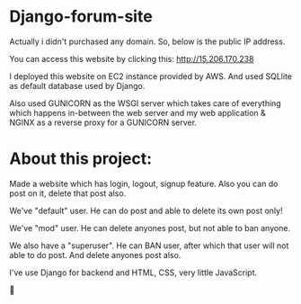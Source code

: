 # Django-forum-site
Actually i didn't purchased any domain. So, below is the public IP address.

You can access this website by clicking this: http://15.206.170.238

I deployed this website on EC2 instance provided by AWS. And used SQLlite as default database used by Django. 

Also used GUNICORN as the WSGI server which takes care of everything which happens in-between the web server and my web application & NGINX as a reverse proxy for a GUNICORN server.


# About this project:

Made a website which has login, logout, signup feature.
Also you can do post on it, delete that post also.

We've "default" user. He can do post and able to delete its own post only!

We've "mod" user. He can delete anyones post, but not able to ban anyone.

We also have a "superuser". He can BAN user, after which that user will not able to do post. And delete anyones post also.

I've use Django for backend and HTML, CSS, very little JavaScript.

🙏
